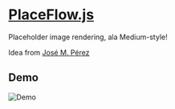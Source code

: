 # [PlaceFlow.js](https://kennywibowo.github.io/PlaceFlow/)

Placeholder image rendering, ala Medium-style!

Idea from [José M. Pérez](https://jmperezperez.com/medium-image-progressive-loading-placeholder/)

Demo
---

![Demo](https://kennywibowo.github.io/PlaceFlow/res/demo.gif "Demo")
